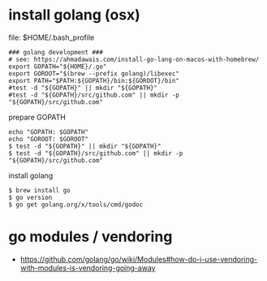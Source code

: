 
# install golang (osx)

file: $HOME/.bash_profile
```
### golang development ###
# see: https://ahmadawais.com/install-go-lang-on-macos-with-homebrew/
export GOPATH="${HOME}/.go"
export GOROOT="$(brew --prefix golang)/libexec"
export PATH="$PATH:${GOPATH}/bin:${GOROOT}/bin"
#test -d "${GOPATH}" || mkdir "${GOPATH}"
#test -d "${GOPATH}/src/github.com" || mkdir -p "${GOPATH}/src/github.com"

```

prepare GOPATH
```
echo "GOPATH: $GOPATH"
echo "GOROOT: $GOROOT"
$ test -d "${GOPATH}" || mkdir "${GOPATH}"
$ test -d "${GOPATH}/src/github.com" || mkdir -p "${GOPATH}/src/github.com"

```

install golang
```
$ brew install go
$ go version
$ go get golang.org/x/tools/cmd/godoc
```

# go modules / vendoring
- https://github.com/golang/go/wiki/Modules#how-do-i-use-vendoring-with-modules-is-vendoring-going-away
